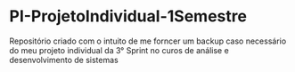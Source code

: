 # PI-ProjetoIndividual-1Semestre
Repositório criado com o intuito de me forncer um backup caso necessário do meu projeto individual da 3° Sprint no curos de análise e desenvolvimento de sistemas
